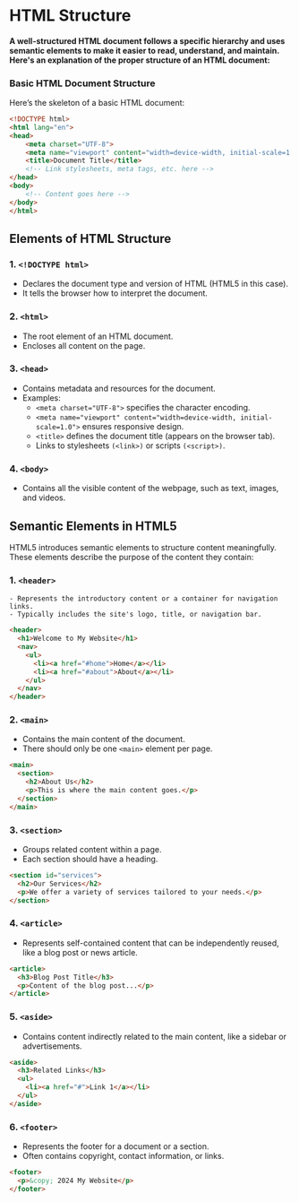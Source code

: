 # HTML Structure

#### A well-structured HTML document follows a specific hierarchy and uses semantic elements to make it easier to read, understand, and maintain. Here's an explanation of the proper structure of an HTML document:

### Basic HTML Document Structure

Here’s the skeleton of a basic HTML document:

```html
<!DOCTYPE html>
<html lang="en">
<head>
    <meta charset="UTF-8">
    <meta name="viewport" content="width=device-width, initial-scale=1.0">
    <title>Document Title</title>
    <!-- Link stylesheets, meta tags, etc. here -->
</head>
<body>
    <!-- Content goes here -->
</body>
</html>
```

## Elements of HTML Structure

### 1. `<!DOCTYPE html>`
- Declares the document type and version of HTML (HTML5 in this case).
- It tells the browser how to interpret the document.

### 2. `<html>`
- The root element of an HTML document.
- Encloses all content on the page.

### 3. `<head>`

- Contains metadata and resources for the document.
- Examples:
    - `<meta charset="UTF-8">` specifies the character encoding.
    - `<meta name="viewport" content="width=device-width, initial-scale=1.0">` ensures responsive design.
    - `<title>` defines the document title (appears on the browser tab).
    - Links to stylesheets `(<link>)` or scripts `(<script>)`.

### 4. `<body>`
- Contains all the visible content of the webpage, such as text, images, and videos.

## Semantic Elements in HTML5
HTML5 introduces semantic elements to structure content meaningfully. These elements describe the purpose of the content they contain:

### 1. `<header>`
    - Represents the introductory content or a container for navigation links.
    - Typically includes the site's logo, title, or navigation bar.

```html
<header>
  <h1>Welcome to My Website</h1>
  <nav>
    <ul>
      <li><a href="#home">Home</a></li>
      <li><a href="#about">About</a></li>
    </ul>
  </nav>
</header>
```

### 2. `<main>`
- Contains the main content of the document.
- There should only be one `<main>` element per page.

```html
<main>
  <section>
    <h2>About Us</h2>
    <p>This is where the main content goes.</p>
  </section>
</main>
```

### 3. `<section>`
- Groups related content within a page.
- Each section should have a heading.

```html
<section id="services">
  <h2>Our Services</h2>
  <p>We offer a variety of services tailored to your needs.</p>
</section>
```
### 4. `<article>`

- Represents self-contained content that can be independently reused, like a blog post or news article.

```html
<article>
  <h3>Blog Post Title</h3>
  <p>Content of the blog post...</p>
</article>
```
### 5. `<aside>`
- Contains content indirectly related to the main content, like a sidebar or advertisements.

```html
<aside>
  <h3>Related Links</h3>
  <ul>
    <li><a href="#">Link 1</a></li>
  </ul>
</aside>
```

### 6. `<footer>`
- Represents the footer for a document or a section.
- Often contains copyright, contact information, or links.

```html
<footer>
  <p>&copy; 2024 My Website</p>
</footer>
```